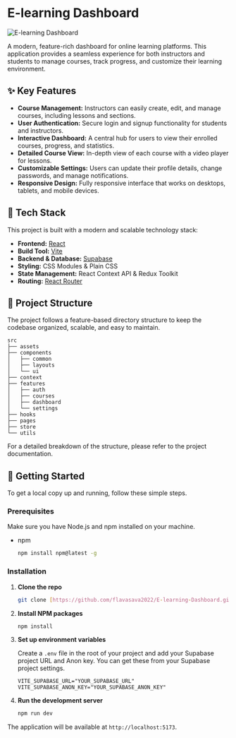 # E-learning Dashboard

![E-learning Dashboard](https://placehold.co/800x400/334155/e2e8f0?text=E-learning%20Dashboard)

A modern, feature-rich dashboard for online learning platforms. This application provides a seamless experience for both instructors and students to manage courses, track progress, and customize their learning environment.

## ✨ Key Features

- **Course Management:** Instructors can easily create, edit, and manage courses, including lessons and sections.
- **User Authentication:** Secure login and signup functionality for students and instructors.
- **Interactive Dashboard:** A central hub for users to view their enrolled courses, progress, and statistics.
- **Detailed Course View:** In-depth view of each course with a video player for lessons.
- **Customizable Settings:** Users can update their profile details, change passwords, and manage notifications.
- **Responsive Design:** Fully responsive interface that works on desktops, tablets, and mobile devices.

## 🚀 Tech Stack

This project is built with a modern and scalable technology stack:

- **Frontend:** [React](https://reactjs.org/)
- **Build Tool:** [Vite](https://vitejs.dev/)
- **Backend & Database:** [Supabase](https://supabase.io/)
- **Styling:** CSS Modules & Plain CSS
- **State Management:** React Context API & Redux Toolkit
- **Routing:** [React Router](https://reactrouter.com/)

## 📂 Project Structure

The project follows a feature-based directory structure to keep the codebase organized, scalable, and easy to maintain.

```
src
├── assets
├── components
│   ├── common
│   ├── layouts
│   └── ui
├── context
├── features
│   ├── auth
│   ├── courses
│   ├── dashboard
│   └── settings
├── hooks
├── pages
├── store
└── utils
```

For a detailed breakdown of the structure, please refer to the project documentation.

## 🏁 Getting Started

To get a local copy up and running, follow these simple steps.

### Prerequisites

Make sure you have Node.js and npm installed on your machine.

- npm
  ```sh
  npm install npm@latest -g
  ```

### Installation

1.  **Clone the repo**
    ```sh
    git clone [https://github.com/flavasava2022/E-learning-Dashboard.git](https://github.com/flavasava2022/E-learning-Dashboard.git)
    ```
2.  **Install NPM packages**
    ```sh
    npm install
    ```
3.  **Set up environment variables**

    Create a `.env` file in the root of your project and add your Supabase project URL and Anon key. You can get these from your Supabase project settings.

    ```env
    VITE_SUPABASE_URL="YOUR_SUPABASE_URL"
    VITE_SUPABASE_ANON_KEY="YOUR_SUPABASE_ANON_KEY"
    ```

4.  **Run the development server**
    ```sh
    npm run dev
    ```

The application will be available at `http://localhost:5173`.
